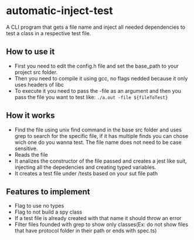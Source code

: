 # automatic-inject-test
A CLI program that gets a file name and inject all needed dependencies to test a class in a respective test file.

## How to use it
  - First you need to edit the config.h file and set the base_path to your project src folder.
  - Then you need to compile it using gcc, no flags nedded because it only uses headers of libc
  - To execute it you need to pass the -file as an argument and then you pass the file you want to test like: `./a.out -file ${fileToTest}`

## How it works
  - Find the file using unix find command in the base src folder and uses grep to search for the specific file, if it has multiple finds you can chose wich one do you wanna test. The file name does not need to be case sensitive.
  - Reads the file 
  - It analizes the constructor of the file passed and creates a jest like suit, injecting all the depedencies and creating typed variables.
  - It creates a test file under /tests based on your sut file path 

## Features to implement
  - Flag to use no types
  - Flag to not build a spy class
  - If a test file is already created with that name it should throw an error
  - Filter files founded with grep to show only classes(Ex: do not show files that have protocol folder in their path or ends with spec.ts)
   
 
